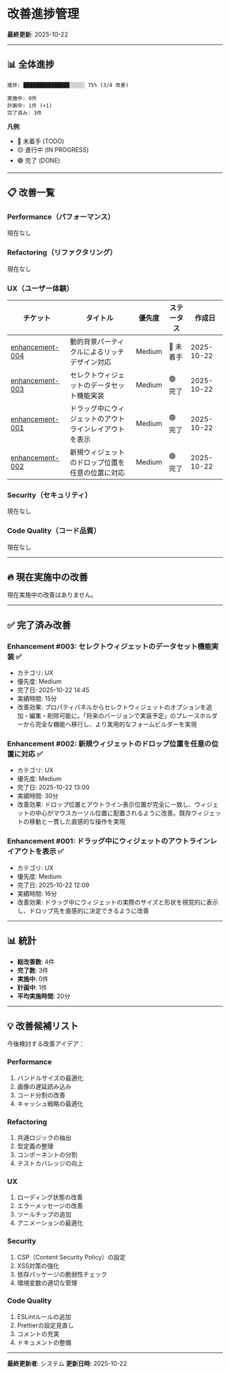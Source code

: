 # 改善進捗管理

**最終更新**: 2025-10-22

---

## 📊 全体進捗

```
進捗: ███████████████░░░░░ 75% (3/4 改善)

実施中: 0件
計画中: 1件 (+1)
完了済み: 3件
```

**凡例**:
- 🔴 未着手 (TODO)
- 🟡 進行中 (IN PROGRESS)
- 🟢 完了 (DONE)

---

## 📋 改善一覧

### Performance（パフォーマンス）

現在なし

### Refactoring（リファクタリング）

現在なし

### UX（ユーザー体験）

| チケット | タイトル | 優先度 | ステータス | 作成日 |
|---------|---------|--------|----------|--------|
| [enhancement-004](enhancement-004-dynamic-background-particles.md) | 動的背景パーティクルによるリッチデザイン対応 | Medium | 🔴 未着手 | 2025-10-22 |
| [enhancement-003](enhancement-003-implement-select-dataset.md) | セレクトウィジェットのデータセット機能実装 | Medium | 🟢 完了 | 2025-10-22 |
| [enhancement-001](enhancement-001-show-widget-outline-while-dragging.md) | ドラッグ中にウィジェットのアウトラインレイアウトを表示 | Medium | 🟢 完了 | 2025-10-22 |
| [enhancement-002](enhancement-002-fix-widget-drop-position.md) | 新規ウィジェットのドロップ位置を任意の位置に対応 | Medium | 🟢 完了 | 2025-10-22 |

### Security（セキュリティ）

現在なし

### Code Quality（コード品質）

現在なし

---

## 🔥 現在実施中の改善

現在実施中の改善はありません。

---

## ✅ 完了済み改善

### Enhancement #003: セレクトウィジェットのデータセット機能実装 ✅
- カテゴリ: UX
- 優先度: Medium
- 完了日: 2025-10-22 14:45
- 実績時間: 15分
- 改善効果: プロパティパネルからセレクトウィジェットのオプションを追加・編集・削除可能に。「将来のバージョンで実装予定」のプレースホルダーから完全な機能へ移行し、より実用的なフォームビルダーを実現

### Enhancement #002: 新規ウィジェットのドロップ位置を任意の位置に対応 ✅
- カテゴリ: UX
- 優先度: Medium
- 完了日: 2025-10-22 13:00
- 実績時間: 30分
- 改善効果: ドロップ位置とアウトライン表示位置が完全に一致し、ウィジェットの中心がマウスカーソル位置に配置されるように改善。既存ウィジェットの移動と一貫した直感的な操作を実現

### Enhancement #001: ドラッグ中にウィジェットのアウトラインレイアウトを表示 ✅
- カテゴリ: UX
- 優先度: Medium
- 完了日: 2025-10-22 12:09
- 実績時間: 16分
- 改善効果: ドラッグ中にウィジェットの実際のサイズと形状を視覚的に表示し、ドロップ先を直感的に決定できるように改善

---

## 📊 統計

- **総改善数**: 4件
- **完了数**: 3件
- **実施中**: 0件
- **計画中**: 1件
- **平均実施時間**: 20分

---

## 💡 改善候補リスト

今後検討する改善アイデア：

### Performance
1. バンドルサイズの最適化
2. 画像の遅延読み込み
3. コード分割の改善
4. キャッシュ戦略の最適化

### Refactoring
1. 共通ロジックの抽出
2. 型定義の整理
3. コンポーネントの分割
4. テストカバレッジの向上

### UX
1. ローディング状態の改善
2. エラーメッセージの改善
3. ツールチップの追加
4. アニメーションの最適化

### Security
1. CSP（Content Security Policy）の設定
2. XSS対策の強化
3. 依存パッケージの脆弱性チェック
4. 環境変数の適切な管理

### Code Quality
1. ESLintルールの追加
2. Prettierの設定見直し
3. コメントの充実
4. ドキュメントの整備

---

**最終更新者**: システム
**更新日時**: 2025-10-22
